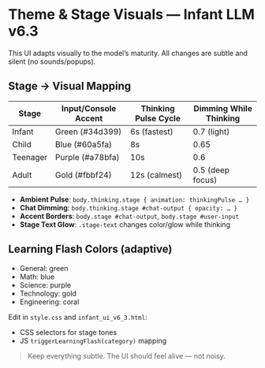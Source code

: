 # Theme & Stage Visuals — Infant LLM v6.3

This UI adapts visually to the model’s maturity. All changes are subtle and silent (no sounds/popups).

## Stage → Visual Mapping

| Stage     | Input/Console Accent | Thinking Pulse Cycle | Dimming While Thinking |
|-----------|-----------------------|----------------------|------------------------|
| Infant    | Green (#34d399)       | 6s (fastest)         | 0.7 (light)            |
| Child     | Blue (#60a5fa)        | 8s                   | 0.65                   |
| Teenager  | Purple (#a78bfa)      | 10s                  | 0.6                    |
| Adult     | Gold (#fbbf24)        | 12s (calmest)        | 0.5 (deep focus)       |

- **Ambient Pulse**: `body.thinking.stage { animation: thinkingPulse … }`
- **Chat Dimming**: `body.thinking.stage #chat-output { opacity: … }`
- **Accent Borders**: `body.stage #chat-output`, `body.stage #user-input`
- **Stage Text Glow**: `.stage-text` changes color/glow while thinking

## Learning Flash Colors (adaptive)
- General: green
- Math: blue
- Science: purple
- Technology: gold
- Engineering: coral

Edit in `style.css` and `infant_ui_v6_3.html`:
- CSS selectors for stage tones
- JS `triggerLearningFlash(category)` mapping

> Keep everything subtle. The UI should feel alive — not noisy.

